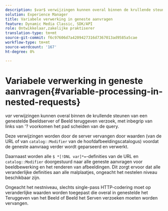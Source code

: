 ```yaml
---
description: $var$ verwijzingen kunnen overal binnen de krullende steunen van een genestelde Beeldserver of Beeld teruggeven verzoek, met inbegrip van links van '? voorkomen het pad scheiden van de query.
solution: Experience Manager
title: Variabele verwerking in geneste aanvragen
feature: Dynamic Media Classic, SDK/API
role: Ontwikkelaar,zakelijke praktiserer
translation-type: tm+mt
source-git-commit: f6c97606d7a4209427316d7367013ad9585a5cae
workflow-type: tm+mt
source-wordcount: '167'
ht-degree: 0%

---
```



# Variabele verwerking in geneste aanvragen{#variable-processing-in-nested-requests}

$var$ verwijzingen kunnen overal binnen de krullende steunen van een genestelde Beeldserver of Beeld teruggeven verzoek, met inbegrip van links van &#39;? voorkomen het pad scheiden van de query.

Deze verwijzingen worden door de server vervangen door waarden (van de URL of van `catalog::Modifier` van de hoofdafbeeldingscatalogus) voordat de geneste aanvraag verder wordt geparseerd en verwerkt.

Daarnaast worden alle `$ *[!DNL var]*=`-definities van de URL en `catalog::Modifier` doorgestuurd naar alle geneste aanvragen voor beeldbewerking en het renderen van afbeeldingen. Dit zorgt ervoor dat alle veranderlijke definities aan alle malplaatjes, ongeacht het nestelen niveau beschikbaar zijn.

Ongeacht het nestniveau, slechts single-pass HTTP-codering moet op veranderlijke waarden worden toegepast die overal in genestelde het Teruggeven van het Beeld of Beeld het Serven verzoeken moeten worden vervangen.
